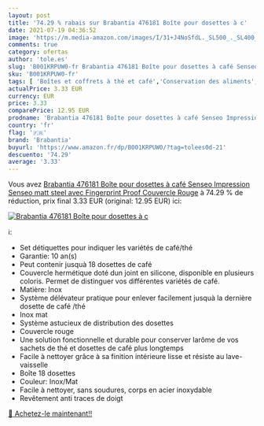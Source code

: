 ```yaml
---
layout: post
title: '74.29 % rabais sur Brabantia 476181 Boîte pour dosettes à c'
date: 2021-07-19 04:36:52
image: 'https://m.media-amazon.com/images/I/31+J4NoSfdL._SL500_._SL400_.jpg'
comments: true
category: ofertas
author: 'tole.es'
slug: 'B001KRPUW0-fr Brabantia 476181 Boîte pour dosettes à café Senseo...'
sku: 'B001KRPUW0-fr'
tags: [ 'Boîtes et coffrets à thé et café','Conservation des aliments','Cuisine et Maison','Rangement et organisation','Rangement et organisation de cuisine','brabantia', ]
actualPrice: 3.33 EUR
currency: EUR
price: 3.33
comparePrice: 12.95 EUR
prodname: 'Brabantia 476181 Boîte pour dosettes à café Senseo Impression Senseo matt steel avec Fingerprint Proof Couvercle Rouge'
country: 'fr'
flag: '🇫🇷'
brand: 'Brabantia'
buyurl: 'https://www.amazon.fr/dp/B001KRPUW0/?tag=tolees0d-21'
descuento: '74.29'
average: '3.33'
---
```


Vous avez [Brabantia 476181 Boîte pour dosettes à café Senseo Impression Senseo matt steel avec Fingerprint Proof Couvercle Rouge](https://www.amazon.fr/dp/B001KRPUW0/?tag=tolees0d-21)  à  74.29 % de réduction, prix final  3.33 EUR (original: 12.95 EUR) ici:

[![Brabantia 476181 Boîte pour dosettes à c](https://m.media-amazon.com/images/I/31+J4NoSfdL._SL500_._SL400_.jpg)](https://www.amazon.fr/dp/B001KRPUW0/?tag=tolees0d-21)

ℹ️:

- Set détiquettes pour indiquer les variétés de café/thé
- Garantie: 10 an(s)
- Peut contenir jusquà 18 dosettes de café
- Couvercle hermétique doté dun joint en silicone, disponible en plusieurs coloris. Permet de distinguer vos différentes variétés de café.
- Matière: Inox
- Système délévateur pratique pour enlever facilement jusquà la dernière dosette de café /thé
- Inox mat
- Système astucieux de distribution des dosettes
- Couvercle rouge
- Une solution fonctionnelle et durable pour conserver larôme de vos sachets de thé et dosettes de café plus longtemps
- Facile à nettoyer grâce à sa finition intérieure lisse et résiste au lave-vaisselle
- Boîte 18 dosettes
- Couleur: Inox/Mat
- Facile à nettoyer, sans soudures, corps en acier inoxydable
- Revêtement anti traces de doigt

[🛒 Achetez-le maintenant!!](https://www.amazon.fr/dp/B001KRPUW0/?tag=tolees0d-21)
